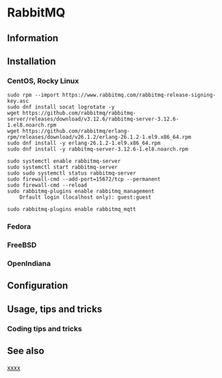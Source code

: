 # RabbitMQ

## Information

## Installation

### CentOS, Rocky Linux

	sudo rpm --import https://www.rabbitmq.com/rabbitmq-release-signing-key.asc
	sudo dnf install socat logrotate -y
	wget https://github.com/rabbitmq/rabbitmq-server/releases/download/v3.12.6/rabbitmq-server-3.12.6-1.el8.noarch.rpm
	wget https://github.com/rabbitmq/erlang-rpm/releases/download/v26.1.2/erlang-26.1.2-1.el9.x86_64.rpm
	sudo dnf install -y erlang-26.1.2-1.el9.x86_64.rpm
	sudo dnf install -y rabbitmq-server-3.12.6-1.el8.noarch.rpm

	sudo systemctl enable rabbitmq-server
	sudo systemctl start rabbitmq-server
	sudo sudo systemctl status rabbitmq-server
	sudo firewall-cmd --add-port=15672/tcp --permanent
	sudo firewall-cmd --reload
	sudo rabbitmq-plugins enable rabbitmq_management
		Drfault login (localhost only): guest:guest

    sudo rabbitmq-plugins enable rabbitmq_mqtt

### Fedora

### FreeBSD

### OpenIndiana

## Configuration

## Usage, tips and tricks

### Coding tips and tricks

## See also

[xxxx](http://yyyyy)

